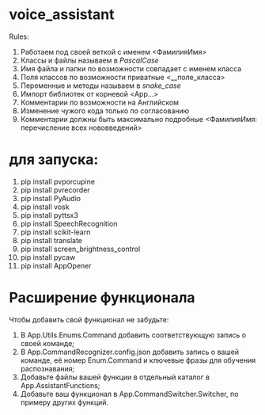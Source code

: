 # voice_assistant

Rules:
1) Работаем под своей веткой с именем <ФамилияИмя>
2) Классы и файлы называем в *PascalCase*
3) Имя файла и папки по возможности совпадает с именем класса
4) Поля классов по возможности приватные <__поле_класса>
5) Переменные и методы называем в *snake_case*
6) Импорт библиотек от корневой <App...>
7) Комментарии по возможности на Английском
8) Изменение чужого кода только по согласованию
9) Комментарии должны быть максимально подробные <ФамилияИмя: перечисление всех нововведений>

# для запуска:
1. pip install pvporcupine
2. pip install pvrecorder
3. pip install PyAudio
4. pip install vosk
5. pip install pyttsx3
6. pip install SpeechRecognition
7. pip install scikit-learn
8. pip install translate
9. pip install screen_brightness_control
10. pip install pycaw
11. pip install AppOpener

# Расширение функционала
Чтобы добавить свой функционал не забудьте:
1. В App.Utils.Enums.Command добавить соответствующую запись о своей команде;
2. В App.CommandRecognizer.config.json добавить запись о вашей команде, её номер Enum.Command и ключевые фразы для обучения распознавания;
3. Добавьте файлы вашей функции в отдельный каталог в App.AssistantFunctions;
4. Добавьте ваш функционал в App.CommandSwitcher.Switcher, по примеру других функций.
